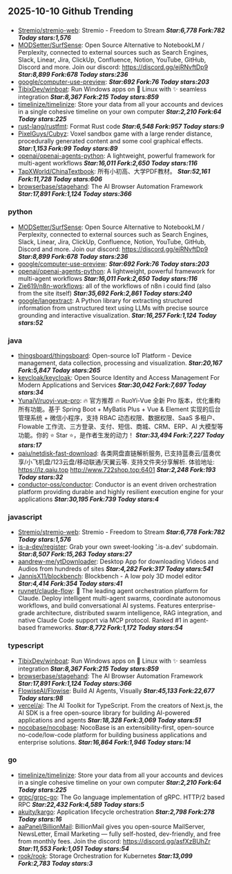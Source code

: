 ## 2025-10-10 Github Trending

### 
* [Stremio/stremio-web](https://github.com/Stremio/stremio-web): Stremio - Freedom to Stream ***Star:6,778 Fork:782 Today stars:1,576***
* [MODSetter/SurfSense](https://github.com/MODSetter/SurfSense): Open Source Alternative to NotebookLM / Perplexity, connected to external sources such as Search Engines, Slack, Linear, Jira, ClickUp, Confluence, Notion, YouTube, GitHub, Discord and more. Join our discord: https://discord.gg/ejRNvftDp9 ***Star:8,899 Fork:678 Today stars:236***
* [google/computer-use-preview](https://github.com/google/computer-use-preview):  ***Star:692 Fork:76 Today stars:203***
* [TibixDev/winboat](https://github.com/TibixDev/winboat): Run Windows apps on 🐧 Linux with ✨ seamless integration ***Star:8,367 Fork:215 Today stars:859***
* [timelinize/timelinize](https://github.com/timelinize/timelinize): Store your data from all your accounts and devices in a single cohesive timeline on your own computer ***Star:2,210 Fork:64 Today stars:225***
* [rust-lang/rustfmt](https://github.com/rust-lang/rustfmt): Format Rust code ***Star:6,548 Fork:957 Today stars:9***
* [PixelGuys/Cubyz](https://github.com/PixelGuys/Cubyz): Voxel sandbox game with a large render distance, procedurally generated content and some cool graphical effects. ***Star:1,153 Fork:99 Today stars:89***
* [openai/openai-agents-python](https://github.com/openai/openai-agents-python): A lightweight, powerful framework for multi-agent workflows ***Star:16,011 Fork:2,650 Today stars:116***
* [TapXWorld/ChinaTextbook](https://github.com/TapXWorld/ChinaTextbook): 所有小初高、大学PDF教材。 ***Star:52,161 Fork:11,728 Today stars:606***
* [browserbase/stagehand](https://github.com/browserbase/stagehand): The AI Browser Automation Framework ***Star:17,891 Fork:1,124 Today stars:366***

### python
* [MODSetter/SurfSense](https://github.com/MODSetter/SurfSense): Open Source Alternative to NotebookLM / Perplexity, connected to external sources such as Search Engines, Slack, Linear, Jira, ClickUp, Confluence, Notion, YouTube, GitHub, Discord and more. Join our discord: https://discord.gg/ejRNvftDp9 ***Star:8,899 Fork:678 Today stars:236***
* [google/computer-use-preview](https://github.com/google/computer-use-preview):  ***Star:692 Fork:76 Today stars:203***
* [openai/openai-agents-python](https://github.com/openai/openai-agents-python): A lightweight, powerful framework for multi-agent workflows ***Star:16,011 Fork:2,650 Today stars:116***
* [Zie619/n8n-workflows](https://github.com/Zie619/n8n-workflows): all of the workflows of n8n i could find (also from the site itself) ***Star:35,692 Fork:2,861 Today stars:240***
* [google/langextract](https://github.com/google/langextract): A Python library for extracting structured information from unstructured text using LLMs with precise source grounding and interactive visualization. ***Star:16,257 Fork:1,124 Today stars:52***

### java
* [thingsboard/thingsboard](https://github.com/thingsboard/thingsboard): Open-source IoT Platform - Device management, data collection, processing and visualization. ***Star:20,167 Fork:5,847 Today stars:265***
* [keycloak/keycloak](https://github.com/keycloak/keycloak): Open Source Identity and Access Management For Modern Applications and Services ***Star:30,042 Fork:7,697 Today stars:34***
* [YunaiV/ruoyi-vue-pro](https://github.com/YunaiV/ruoyi-vue-pro): 🔥 官方推荐 🔥 RuoYi-Vue 全新 Pro 版本，优化重构所有功能。基于 Spring Boot + MyBatis Plus + Vue & Element 实现的后台管理系统 + 微信小程序，支持 RBAC 动态权限、数据权限、SaaS 多租户、Flowable 工作流、三方登录、支付、短信、商城、CRM、ERP、AI 大模型等功能。你的 ⭐️ Star ⭐️，是作者生发的动力！ ***Star:33,494 Fork:7,227 Today stars:17***
* [qaiu/netdisk-fast-download](https://github.com/qaiu/netdisk-fast-download): 各类网盘直链解析服务, 已支持蓝奏云/蓝奏优享/小飞机盘/123云盘/移动联通/天翼云等. 支持文件夹分享解析. 体验地址: https://lz.qaiu.top http://www.722shop.top:6401 ***Star:2,248 Fork:193 Today stars:32***
* [conductor-oss/conductor](https://github.com/conductor-oss/conductor): Conductor is an event driven orchestration platform providing durable and highly resilient execution engine for your applications ***Star:30,195 Fork:739 Today stars:4***

### javascript
* [Stremio/stremio-web](https://github.com/Stremio/stremio-web): Stremio - Freedom to Stream ***Star:6,778 Fork:782 Today stars:1,576***
* [is-a-dev/register](https://github.com/is-a-dev/register): Grab your own sweet-looking '.is-a.dev' subdomain. ***Star:8,507 Fork:15,263 Today stars:27***
* [aandrew-me/ytDownloader](https://github.com/aandrew-me/ytDownloader): Desktop App for downloading Videos and Audios from hundreds of sites ***Star:4,282 Fork:317 Today stars:541***
* [JannisX11/blockbench](https://github.com/JannisX11/blockbench): Blockbench - A low poly 3D model editor ***Star:4,414 Fork:354 Today stars:41***
* [ruvnet/claude-flow](https://github.com/ruvnet/claude-flow): 🌊 The leading agent orchestration platform for Claude. Deploy intelligent multi-agent swarms, coordinate autonomous workflows, and build conversational AI systems. Features enterprise-grade architecture, distributed swarm intelligence, RAG integration, and native Claude Code support via MCP protocol. Ranked #1 in agent-based frameworks. ***Star:8,772 Fork:1,172 Today stars:54***

### typescript
* [TibixDev/winboat](https://github.com/TibixDev/winboat): Run Windows apps on 🐧 Linux with ✨ seamless integration ***Star:8,367 Fork:215 Today stars:859***
* [browserbase/stagehand](https://github.com/browserbase/stagehand): The AI Browser Automation Framework ***Star:17,891 Fork:1,124 Today stars:366***
* [FlowiseAI/Flowise](https://github.com/FlowiseAI/Flowise): Build AI Agents, Visually ***Star:45,133 Fork:22,677 Today stars:98***
* [vercel/ai](https://github.com/vercel/ai): The AI Toolkit for TypeScript. From the creators of Next.js, the AI SDK is a free open-source library for building AI-powered applications and agents ***Star:18,328 Fork:3,069 Today stars:51***
* [nocobase/nocobase](https://github.com/nocobase/nocobase): NocoBase is an extensibility-first, open-source no-code/low-code platform for building business applications and enterprise solutions. ***Star:16,864 Fork:1,946 Today stars:14***

### go
* [timelinize/timelinize](https://github.com/timelinize/timelinize): Store your data from all your accounts and devices in a single cohesive timeline on your own computer ***Star:2,210 Fork:64 Today stars:225***
* [grpc/grpc-go](https://github.com/grpc/grpc-go): The Go language implementation of gRPC. HTTP/2 based RPC ***Star:22,432 Fork:4,589 Today stars:5***
* [akuity/kargo](https://github.com/akuity/kargo): Application lifecycle orchestration ***Star:2,798 Fork:278 Today stars:16***
* [aaPanel/BillionMail](https://github.com/aaPanel/BillionMail): BillionMail gives you open-source MailServer, NewsLetter, Email Marketing — fully self-hosted, dev-friendly, and free from monthly fees. Join the discord: https://discord.gg/asfXzBUhZr ***Star:11,553 Fork:1,051 Today stars:54***
* [rook/rook](https://github.com/rook/rook): Storage Orchestration for Kubernetes ***Star:13,099 Fork:2,783 Today stars:3***
